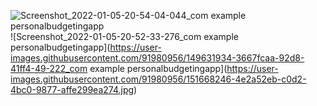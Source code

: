 
![Screenshot_2022-01-05-20-54-04-044_com example personalbudgetingapp](https://user-images.githubusercontent.com/91980956/149319860-ba7a4745-33e8-4f8e-b727-e0157b03e7ca.jpg)
![Screenshot_2022-01-05-20-52-33-276_com example personalbudgetingapp](https://user-images.githubusercontent.com/91980956/149631934-3667fcaa-92d8-41ff4-49-222_com example personalbudgetingapp](https://user-images.githubusercontent.com/91980956/151668246-4e2a52eb-c0d2-4bc0-9877-affe299ea274.jpg)
